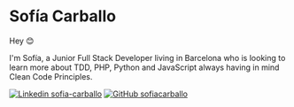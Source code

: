 Sofía Carballo
=======
Hey :blush:

I'm Sofía, a Junior Full Stack Developer living in Barcelona who is looking to learn more about TDD, PHP, Python and JavaScript always having in mind Clean Code Principles.

[![Linkedin sofia-carballo](https://img.shields.io/badge/-sofia-carballo-blue?style=flat-square&logo=Linkedin&logoColor=white&link=https://www.linkedin.com/in/sofia-carballo/)](https://www.linkedin.com/in/sofia-carballo/)
[![GitHub sofiacarballo](https://img.shields.io/github/followers/sofiacarballo?label=follow&style=social)](https://github.com/sofiacarballo)
